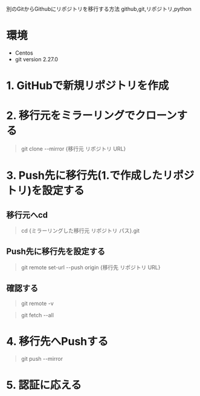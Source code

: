 別のGitからGithubにリポジトリを移行する方法
github,git,リポジトリ,python

# 環境
- Centos
- git version 2.27.0

# 1. GitHubで新規リポジトリを作成

# 2. 移行元をミラーリングでクローンする
>git clone --mirror {移行元 リポジトリ URL}

# 3. Push先に移行先(1.で作成したリポジトリ)を設定する
## 移行元へcd
>cd {ミラーリングした移行元 リポジトリ パス}.git

## Push先に移行先を設定する
>git remote set-url --push origin {移行先 リポジトリ URL}

## 確認する
>git remote -v

>git fetch --all

# 4. 移行先へPushする
>git push --mirror

# 5. 認証に応える
